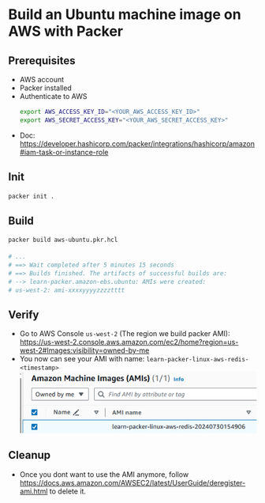 # Build an Ubuntu machine image on AWS with Packer

## Prerequisites

- AWS account
- Packer installed
- Authenticate to AWS
  ```bash
  export AWS_ACCESS_KEY_ID="<YOUR_AWS_ACCESS_KEY_ID>"
  export AWS_SECRET_ACCESS_KEY="<YOUR_AWS_SECRET_ACCESS_KEY>"
  ```
- Doc: https://developer.hashicorp.com/packer/integrations/hashicorp/amazon#iam-task-or-instance-role

## Init

```bash
packer init .
```

## Build

```bash
packer build aws-ubuntu.pkr.hcl

# ...
# ==> Wait completed after 5 minutes 15 seconds
# ==> Builds finished. The artifacts of successful builds are:
# --> learn-packer.amazon-ebs.ubuntu: AMIs were created:
# us-west-2: ami-xxxxyyyyzzzztttt
```

## Verify

- Go to AWS Console `us-west-2` (The region we build packer AMI): https://us-west-2.console.aws.amazon.com/ec2/home?region=us-west-2#Images:visibility=owned-by-me
- You now can see your AMI with name: `learn-packer-linux-aws-redis-<timestamp>`
  ![](./assets/ami-on-aws.png)

## Cleanup

- Once you dont want to use the AMI anymore, follow https://docs.aws.amazon.com/AWSEC2/latest/UserGuide/deregister-ami.html to delete it.
